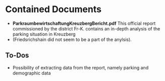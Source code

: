 
# Contained Documents

* **ParkraumbewirtschaftungKreuzbergBericht.pdf** This official report commissioned by the district Fr-K. contains an in-depth analysis of the parking situation in Kreuzberg 
* (Friedsrichshain did not seem to be a part of the anylsis). 

## To-Dos

* Possibility of extracting data from the report, namely parking and demographic data
